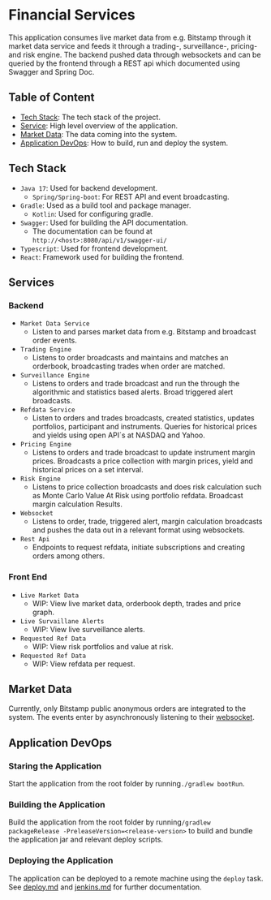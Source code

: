 # Financial Services

This application consumes live market data from e.g. Bitstamp through it market data service and feeds it through a
trading-, surveillance-,
pricing-and risk engine. The backend pushed data through websockets and can be queried by the frontend through a REST
api which documented using Swagger and Spring Doc.

## Table of Content

* [Tech Stack](#tech-stack): The tech stack of the project.
* [Service](#services): High level overview of the application.
* [Market Data](#market-data): The data coming into the system.
* [Application DevOps](#application-devops): How to build, run and deploy the system.

## Tech Stack

* `Java 17`: Used for backend development.
    * `Spring/Spring-boot`: For REST API and event broadcasting.
* `Gradle`: Used as a build tool and package manager.
    * `Kotlin`: Used for configuring gradle.
* `Swagger`: Used for building the API documentation.
    * The documentation can be found at `http://<host>:8080/api/v1/swagger-ui/`
* `Typescript`: Used for frontend development.
* `React`: Framework used for building the frontend.

## Services

### Backend

* `Market Data Service`
    * Listen to and parses market data from e.g. Bitstamp and broadcast order events.
* `Trading Engine`
    * Listens to order broadcasts and maintains and matches an orderbook, broadcasting trades when order are matched.
* `Surveillance Engine`
    * Listens to orders and trade broadcast and run the through the algorithmic and statistics based alerts. Broad
      triggered alert broadcasts.
* `Refdata Service`
    * Listen to orders and trades broadcasts, created statistics, updates portfolios, participant and instruments.
      Queries for historical prices and yields using open API`s at NASDAQ and Yahoo.
* `Pricing Engine`
    * Listens to orders and trade broadcast to update instrument margin prices. Broadcasts a price collection with
      margin prices, yield and historical prices on a set interval.
* `Risk Engine`
    * Listens to price collection broadcasts and does risk calculation such as Monte Carlo Value At Risk using portfolio
      refdata. Broadcast margin calculation Results.
* `Websocket`
    * Listens to order, trade, triggered alert, margin calculation broadcasts and pushes the data out in a relevant
      format using websockets.
* `Rest Api`
    * Endpoints to request refdata, initiate subscriptions and creating orders among others.

### Front End

* `Live Market Data`
    * WIP: View live market data, orderbook depth, trades and price graph.
* `Live Survaillane Alerts`
    * WIP: View live surveillance alerts.
* `Requested Ref Data`
    * WIP: View risk portfolios and value at risk.
* `Requested Ref Data`
    * WIP: View refdata per request.

## Market Data

Currently, only Bitstamp public anonymous orders are integrated to the system. The events enter by asynchronously
listening to their [websocket](https://www.bitstamp.net/websocket/v2/).

## Application DevOps

### Staring the Application

Start the application from the root folder by running`./gradlew bootRun`.

### Building the Application

Build the application from the root folder by running`/gradlew packageRelease -PreleaseVersion=<release-version>` to
build and bundle the application jar and relevant deploy
scripts.

### Deploying the Application

The application can be deployed to a remote machine using the `deploy` task. See [deploy.md](deploy/deploy.md)
and [jenkins.md](cicd/jenkins/jenkins.md) for further documentation.


